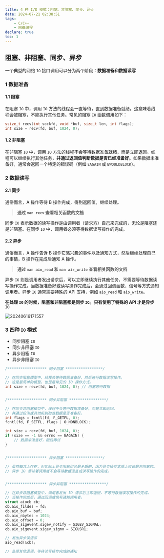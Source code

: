 ```yaml
---
title: 4 种 I/O 模式：阻塞、非阻塞、同步、异步
date: 2024-07-21 02:38:51
tags:
    - C/C++
    - 网络编程
declare: true
toc: 1
---
```


## 阻塞、非阻塞、同步、异步

一个典型的网络 `IO` 接口调用可以分为两个阶段：**数据准备和数据读写**<!--more-->

### 1 数据准备

#### 1.1 阻塞

在阻塞 `IO` 中，调用 `IO` 方法的线程会一直等待，直到数据准备就绪。这意味着线程会被阻塞，不能执行其他任务。常见的阻塞 `IO` 函数调用如下：

```cpp
ssize_t recv(int sockfd, void *buf, size_t len, int flags);
int size = recv(fd, buf, 1024, 0);
```

#### 1.2 非阻塞

在非阻塞 `IO` 中，调用 `IO` 方法的线程不会等待数据准备就绪，而是立即返回。线程可以继续执行其他任务，**并通过返回值判断数据是否已经准备好**。如果数据未准备好，通常会返回一个特定的错误码（例如 `EAGAIN` 或 `EWOULDBLOCK`）。

### 2 数据读写

#### 2.1 同步

通俗而言，A 操作等待 B 操作完成，得到返回值，继续处理。

> **通过 `man recv` 查看相关函数的文档**

同步 `IO` 表示数据的读写操作是由调用者（请求方）自己来完成的，无论是阻塞还是非阻塞。在同步 `IO` 中，调用者必须等待数据读写操作的完成。

#### 2.2 异步

通俗而言，A 操作告诉 B 操作它感兴趣的事件以及通知方式，然后继续处理自己的事情，B 操作在完成后通知 A 操作。

> **通过 `man aio_read` 和 `man air_write` 查看相关函数的文档**

异步 `IO` 则是调用者发出请求后，可以立即继续执行其他任务，不需要等待数据读写操作完成。当数据准备好或读写操作完成后，会通过回调函数、信号等方式通知调用者。异步 `IO` 通常需要特殊的 API 支持，例如 `aio_read` 和 `aio_write`。

**在处理 `IO` 的时候，阻塞和非阻塞都是同步 `IO`。只有使用了特殊的 API 才是异步 `IO`**

![20240616171557](https://cdn.jsdelivr.net/gh/Corner430/Picture/images/20240616171557.png)

### 3 四种 `IO` 模式

- 同步阻塞 `IO`
- 同步非阻塞 `IO`
- 异步阻塞 `IO`
- 异步非阻塞 `IO`

```cpp
/****************** 同步阻塞 *****************/

// 在同步阻塞模型中，线程会等待数据准备好，然后进行数据读写操作。
// 这是最简单的模型，也是最常见的 IO 操作方式。
int size = recv(fd, buf, 1024, 0); // 阻塞等待数据


/****************** 同步非阻塞 *****************/

// 在同步非阻塞模型中，线程不会等待数据准备好，而是立即返回。
// 并通过轮询或其他机制检查数据是否准备好。
int flags = fcntl(fd, F_GETFL, 0);
fcntl(fd, F_SETFL, flags | O_NONBLOCK);

int size = recv(fd, buf, 1024, 0);
if (size == -1 && errno == EAGAIN) {
    // 数据未准备好，稍后再试
}


/****************** 异步阻塞 *****************/

// 虽然概念上存在，但实际上异步阻塞组合是矛盾的，因为异步操作本质上应该是非阻塞的。
// 异步 IO 意味着调用者不会等待数据准备或读写操作的完成。


/****************** 异步非阻塞 *****************/

// 在异步非阻塞模型中，调用者发出 IO 请求后立即返回，不等待数据读写操作的完成。
// 当操作完成后，通过回调或信号通知调用者。
struct aiocb cb;
cb.aio_fildes = fd;
cb.aio_buf = buf;
cb.aio_nbytes = 1024;
cb.aio_offset = 0;
cb.aio_sigevent.sigev_notify = SIGEV_SIGNAL;
cb.aio_sigevent.sigev_signo = SIGUSR1;

// 发出异步读请求
aio_read(&cb);

// 处理其他逻辑，等待读写操作完成的通知
```
